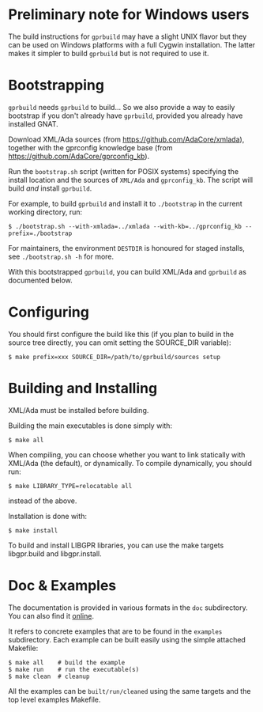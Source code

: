Preliminary note for Windows users
==================================

The build instructions for `gprbuild` may have a slight UNIX flavor but they can
be used on Windows platforms with a full Cygwin installation. The latter makes
it simpler to build `gprbuild` but is not required to use it.

Bootstrapping
=============

`gprbuild` needs `gprbuild` to build... So we also provide a way to
easily bootstrap if you don't already have `gprbuild`, provided you
already have installed GNAT.

Download XML/Ada sources (from https://github.com/AdaCore/xmlada), together
with the gprconfig knowledge base (from
https://github.com/AdaCore/gprconfig_kb).

Run the `bootstrap.sh` script (written for POSIX systems) specifying the
install location and the sources of `XML/Ada` and `gprconfig_kb`. The script
will build *and* install `gprbuild`.

For example, to build `gprbuild` and install it to `./bootstrap` in the current
working directory, run:

    $ ./bootstrap.sh --with-xmlada=../xmlada --with-kb=../gprconfig_kb --prefix=./bootstrap

For maintainers, the environment `DESTDIR` is honoured for staged installs, see
`./bootstrap.sh -h` for more.

With this bootstrapped `gprbuild`, you can build XML/Ada and `gprbuild`
as documented below.

Configuring
===========

You should first configure the build like this (if you plan to build in
the source tree directly, you can omit setting the SOURCE_DIR variable):

    $ make prefix=xxx SOURCE_DIR=/path/to/gprbuild/sources setup

Building and Installing
=======================

XML/Ada must be installed before building.

Building the main executables is done simply with:

    $ make all

When compiling, you can choose whether you want to link statically with XML/Ada
(the default), or dynamically. To compile dynamically, you should run:

    $ make LIBRARY_TYPE=relocatable all

instead of the above.

Installation is done with:

    $ make install

To build and install LIBGPR libraries, you can use the make targets
libgpr.build and libgpr.install.

Doc & Examples
==============

The documentation is provided in various formats in the `doc` subdirectory. You
can also find it
[online](http://docs.adacore.com/gprbuild-docs/html/gprbuild_ug.html).

It refers to concrete examples that are to be found in the `examples`
subdirectory. Each example can be built easily using the simple attached
Makefile:

    $ make all    # build the example
    $ make run    # run the executable(s)
    $ make clean  # cleanup

All the examples can be `built/run/cleaned` using the same targets and the top
level examples Makefile.
